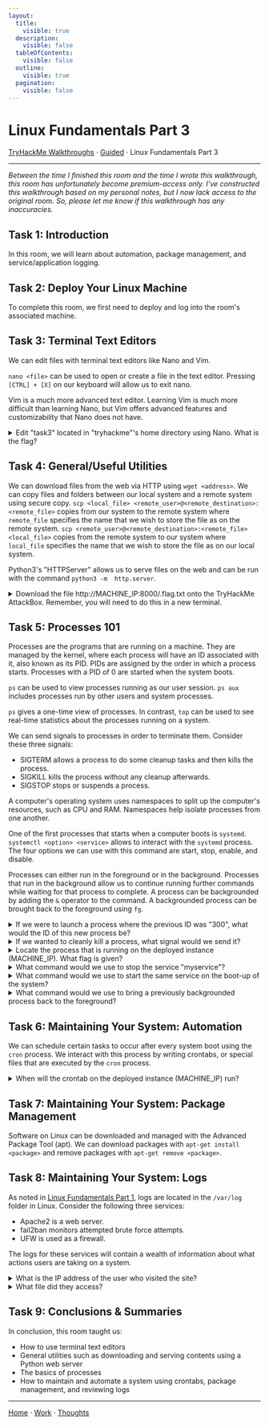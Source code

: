 ```yaml
---
layout:
  title:
    visible: true
  description:
    visible: false
  tableOfContents:
    visible: false
  outline:
    visible: true
  pagination:
    visible: false
---
```


# Linux Fundamentals Part 3

[TryHackMe Walkthroughs](./) ⋅ [Guided](../) ⋅ Linux Fundamentals Part 3

***

*Between the time I finished this room and the time I wrote this walkthrough, this room has unfortunately become premium-access only. I've constructed this walkthrough based on my personal notes, but I now lack access to the original room. So, please let me know if this walkthrough has any inaccuracies.*

## Task 1: Introduction

In this room, we will learn about automation, package management, and service/application logging.

## Task 2: Deploy Your Linux Machine

To complete this room, we first need to deploy and log into the room's associated machine.

## Task 3: Terminal Text Editors

We can edit files with terminal text editors like Nano and Vim.

`nano <file>` can be used to open or create a file in the text editor. Pressing `[CTRL] + [X]` on our keyboard will allow us to exit nano.

Vim is a much more advanced text editor. Learning Vim is much more difficult than learning Nano, but Vim offers advanced features and customizability that Nano does not have.

<details>

<summary>Edit "task3" located in "tryhackme"'s home directory using Nano. What is the flag?</summary>

THM{TEXT\_EDITORS}

Navigate to "tryhackme"'s home directory and run `nano task3` to edit the file.

</details>

## Task 4: General/Useful Utilities

We can download files from the web via HTTP using `wget <address>`. We can copy files and folders between our local system and a remote system using secure copy. `scp <local_file> <remote_user>@<remote_destination>:<remote_file>` copies from our system to the remote system where `remote_file` specifies the name that we wish to store the file as on the remote system. `scp <remote_user>@<remote_destination>:<remote_file> <local_file>` copies from the remote system to our system where `local_file` specifies the name that we wish to store the file as on our local system.

Python3's "HTTPServer" allows us to serve files on the web and can be run with the command `python3 -m  http.server`.

<details>

<summary>Download the file http://MACHINE_IP:8000/.flag.txt onto the TryHackMe AttackBox. Remember, you will need to do this in a new terminal.</summary>

THM{WGET\_WEBSERVER}

First start a web server in the home directory of "tryhackme" with `python3 -m http.server`. Then, use `wget http://<machine_ip>:8000/.flag.txt` to download the file. Make sure to replace `<machine_ip>` with the IP of the machine. 

</details>

## Task 5: Processes 101

Processes are the programs that are running on a machine. They are managed by the kernel, where each process will have an ID associated with it, also known as its PID. PIDs are assigned by the order in which a process starts. Processes with a PID of 0 are started when the system boots.

`ps` can be used to view processes running as our user session. `ps aux` includes processes run by other users and system processes.

`ps` gives a one-time view of processes. In contrast, `top` can be used to see real-time statistics about the processes running on a system.

We can send signals to processes in order to terminate them. Consider these three signals:
* SIGTERM allows a process to do some cleanup tasks and then kills the process.
* SIGKILL kills the process without any cleanup afterwards.
* SIGSTOP stops or suspends a process.

A computer's operating system uses namespaces to split up the computer's resources, such as CPU and RAM. Namespaces help isolate processes from one another.

One of the first processes that starts when a computer boots is `systemd`. `systemctl <option> <service>` allows to interact with the `systemd` process. The four options we can use with this command are start, stop, enable, and disable.

Processes can either run in the foreground or in the background. Processes that run in the background allow us to continue running further commands while waiting for that process to complete. A process can be backgrounded by adding the `&` operator to the command. A backgrounded process can be brought back to the foreground using `fg`.

<details>

<summary>If we were to launch a process where the previous ID was "300", what would the ID of this new process be?</summary>

301

IDs are assigned by the order in which a process starts. If the previous ID was 300, then the next ID assigned will be 300 + 1 = 301.

</details>

<details>

<summary>If we wanted to cleanly kill a process, what signal would we send it?</summary>

SIGTERM

The SIGTERM signal kills a process but allows it to clean up beforehand.

</details>

<details>

<summary>Locate the process that is running on the deployed instance (MACHINE_IP). What flag is given?</summary>

THM{PROCESSES}

We can view processes with `ps aux`.

</details>

<details>

<summary>What command would we use to stop the service "myservice"?</summary>

systemctl stop myservice

`systemctl <option> <service>` allows us to interact with the systemd process. To stop a service, we use the stop option.

</details>

<details>

<summary>What command would we use to start the same service on the boot-up of the system?</summary>

systemctl enable myservice

`systemctl <option> <service>` allows us to interact with the systemd process. To start a service on boot-up, we use the enable option.

</details>

<details>

<summary>What command would we use to bring a previously backgrounded process back to the foreground?</summary>

fg

`fg` brings a previously backgrounded process back to focus.

</details>

## Task 6: Maintaining Your System: Automation

We can schedule certain tasks to occur after every system boot using the `cron` process. We interact with this process by writing crontabs, or special files that are executed by the `cron` process.

<details>

<summary>When will the crontab on the deployed instance (MACHINE_IP) run?</summary>

@reboot

View the crontab on the machine with `nano <file>`.

</details>

## Task 7: Maintaining Your System: Package Management

Software on Linux can be downloaded and managed with the Advanced Package Tool (apt). We can download packages with `apt-get install <package>` and remove packages with `apt-get remove <package>`.

## Task 8: Maintaining Your System: Logs

As noted in [Linux Fundamentals Part 1](linux-fundamentals-part-1.md), logs are located in the `/var/log` folder in Linux. Consider the following three services:
* Apache2 is a web server.
* fail2ban monitors attempted brute force attempts.
* UFW is used as a firewall.

The logs for these services will contain a wealth of information about what actions users are taking on a system.

<details>

<summary>What is the IP address of the user who visited the site?</summary>

10.9.232.111

Navigate to `/var/log/apache2` and look through the access logs.

</details>

<details>

<summary>What file did they access?</summary>

catsanddogs.jpg

Navigate to `/var/log/apache2` and look through the access logs.

</details>

## Task 9: Conclusions & Summaries

In conclusion, this room taught us:
* How to use terminal text editors
* General utilities such as downloading and serving contents using a Python web server
* The basics of processes
* How to maintain and automate a system using crontabs, package management, and reviewing logs

***

[Home](https://app.gitbook.com/o/0kO27okC5uVB9ALX3rho/s/036xtfEIzcEdGegONXWM/) ⋅ [Work](https://app.gitbook.com/o/0kO27okC5uVB9ALX3rho/s/WaFS755Q4sf02CxLcghQ/) ⋅ [Thoughts](https://app.gitbook.com/o/0kO27okC5uVB9ALX3rho/s/s4QQPMntQ25hmJToKSOu/)

